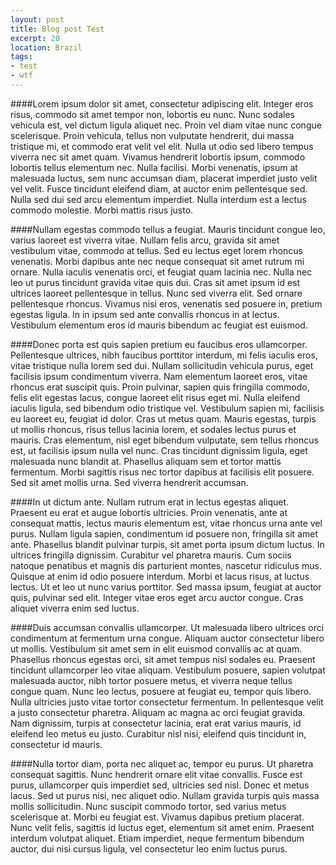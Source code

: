 ```yaml
---
layout: post
title: Blog post Test
excerpt: 20
location: Brazil
tags:
- test
- wtf
---
```


####Lorem ipsum dolor sit amet, consectetur adipiscing elit.
Integer eros risus, commodo sit amet tempor non, lobortis eu nunc. Nunc sodales vehicula est, vel dictum ligula aliquet nec. Proin vel diam vitae nunc congue scelerisque. Proin vehicula, tellus non vulputate hendrerit, dui massa tristique mi, et commodo erat velit vel elit. Nulla ut odio sed libero tempus viverra nec sit amet quam. Vivamus hendrerit lobortis ipsum, commodo lobortis tellus elementum nec. Nulla facilisi. Morbi venenatis, ipsum at malesuada luctus, sem nunc accumsan diam, placerat imperdiet justo velit vel velit. Fusce tincidunt eleifend diam, at auctor enim pellentesque sed. Nulla sed dui sed arcu elementum imperdiet. Nulla interdum est a lectus commodo molestie. Morbi mattis risus justo.

####Nullam egestas commodo tellus a feugiat.
Mauris tincidunt congue leo, varius laoreet est viverra vitae. Nullam felis arcu, gravida sit amet vestibulum vitae, commodo at tellus. Sed eu lectus eget lorem rhoncus venenatis. Morbi dapibus ante nec neque consequat sit amet rutrum mi ornare. Nulla iaculis venenatis orci, et feugiat quam lacinia nec. Nulla nec leo ut purus tincidunt gravida vitae quis dui. Cras sit amet ipsum id est ultrices laoreet pellentesque in tellus. Nunc sed viverra elit. Sed ornare pellentesque rhoncus. Vivamus nisi eros, venenatis sed posuere in, pretium egestas ligula. In in ipsum sed ante convallis rhoncus in at lectus. Vestibulum elementum eros id mauris bibendum ac feugiat est euismod.

####Donec porta est quis sapien pretium eu faucibus eros ullamcorper.
Pellentesque ultrices, nibh faucibus porttitor interdum, mi felis iaculis eros, vitae tristique nulla lorem sed dui. Nullam sollicitudin vehicula purus, eget facilisis ipsum condimentum viverra. Nam elementum laoreet eros, vitae rhoncus erat suscipit quis. Proin pulvinar, sapien quis fringilla commodo, felis elit egestas lacus, congue laoreet elit risus eget mi. Nulla eleifend iaculis ligula, sed bibendum odio tristique vel. Vestibulum sapien mi, facilisis eu laoreet eu, feugiat id dolor. Cras ut metus quam. Mauris egestas, turpis ut mollis rhoncus, risus tellus lacinia lorem, et sodales lectus purus et mauris. Cras elementum, nisl eget bibendum vulputate, sem tellus rhoncus est, ut facilisis ipsum nulla vel nunc. Cras tincidunt dignissim ligula, eget malesuada nunc blandit at. Phasellus aliquam sem et tortor mattis fermentum. Morbi sagittis risus nec tortor dapibus at facilisis elit posuere. Sed sit amet mollis urna. Sed viverra hendrerit accumsan.

####In ut dictum ante.
Nullam rutrum erat in lectus egestas aliquet. Praesent eu erat et augue lobortis ultricies. Proin venenatis, ante at consequat mattis, lectus mauris elementum est, vitae rhoncus urna ante vel purus. Nullam ligula sapien, condimentum id posuere non, fringilla sit amet ante. Phasellus blandit pulvinar turpis, sit amet porta ipsum dictum luctus. In ultrices fringilla dignissim. Curabitur vel pharetra mauris. Cum sociis natoque penatibus et magnis dis parturient montes, nascetur ridiculus mus. Quisque at enim id odio posuere interdum. Morbi et lacus risus, at luctus lectus. Ut et leo ut nunc varius porttitor. Sed massa ipsum, feugiat at auctor quis, pulvinar sed elit. Integer vitae eros eget arcu auctor congue. Cras aliquet viverra enim sed luctus.

####Duis accumsan convallis ullamcorper.
Ut malesuada libero ultrices orci condimentum at fermentum urna congue. Aliquam auctor consectetur libero ut mollis. Vestibulum sit amet sem in elit euismod convallis ac at quam. Phasellus rhoncus egestas orci, sit amet tempus nisl sodales eu. Praesent tincidunt ullamcorper leo vitae aliquam. Vestibulum posuere, sapien volutpat malesuada auctor, nibh tortor posuere metus, et viverra neque tellus congue quam. Nunc leo lectus, posuere at feugiat eu, tempor quis libero. Nulla ultricies justo vitae tortor consectetur fermentum. In pellentesque velit a justo consectetur pharetra. Aliquam ac magna ac orci feugiat gravida. Nam dignissim, turpis at consectetur lacinia, erat erat varius mauris, id eleifend leo metus eu justo. Curabitur nisl nisi, eleifend quis tincidunt in, consectetur id mauris.

####Nulla tortor diam, porta nec aliquet ac, tempor eu purus.
Ut pharetra consequat sagittis. Nunc hendrerit ornare elit vitae convallis. Fusce est purus, ullamcorper quis imperdiet sed, ultricies sed nisl. Donec et metus lacus. Sed ut purus nisi, nec aliquet odio. Nullam gravida turpis quis massa mollis sollicitudin. Nunc suscipit commodo tortor, sed varius metus scelerisque at. Morbi eu feugiat est. Vivamus dapibus pretium placerat. Nunc velit felis, sagittis id luctus eget, elementum sit amet enim. Praesent interdum volutpat aliquet. Etiam imperdiet, neque fermentum bibendum auctor, dui nisi cursus ligula, vel consectetur leo enim luctus purus.